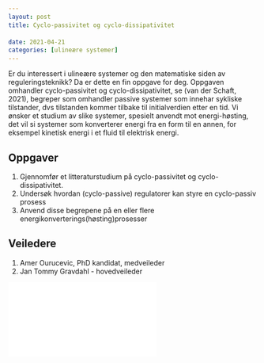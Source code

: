 ```yaml
---
layout: post
title: Cyclo-passivitet og cyclo-dissipativitet

date: 2021-04-21
categories: [ulineære systemer]
---
```


Er du interessert i ulineære systemer og den matematiske siden av reguleringsteknikk? Da er dette en fin oppgave for deg. Oppgaven omhandler cyclo-passivitet 
og cyclo-dissipativitet, se (van der Schaft, 2021), begreper som omhandler passive systemer som innehar sykliske tilstander, dvs tilstanden kommer tilbake til initialverdien etter en tid. 
Vi ønsker et studium av slike systemer, spesielt anvendt mot energi-høsting, det vil si systemer som konverterer energi fra en form til en annen, for eksempel 
kinetisk energi i et fluid til elektrisk energi.

## Oppgaver ##

1.	Gjennomfør et litteraturstudium på cyclo-passivitet og cyclo-dissipativitet.
2.	Undersøk hvordan (cyclo-passive) regulatorer kan styre en cyclo-passiv prosess
3.	Anvend disse begrepene på en eller flere energikonverterings(høsting)prosesser

## Veiledere ##
1. Amer Ourucevic, PhD kandidat, medveileder
2. Jan Tommy Gravdahl - hovedveileder

![van der Schaft (2021)](../assets/vanderSchaft_arXiv_2021.pdf)



